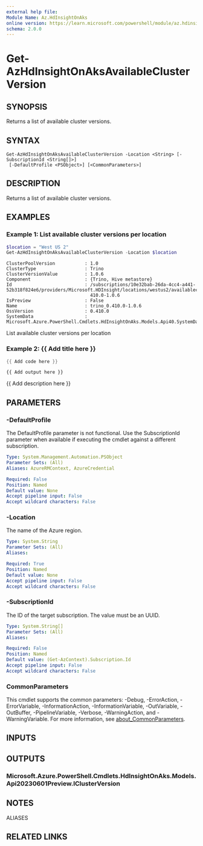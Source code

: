 ```yaml
---
external help file:
Module Name: Az.HdInsightOnAks
online version: https://learn.microsoft.com/powershell/module/az.hdinsightonaks/get-azhdinsightonaksavailableclusterversion
schema: 2.0.0
---
```


# Get-AzHdInsightOnAksAvailableClusterVersion

## SYNOPSIS
Returns a list of available cluster versions.

## SYNTAX

```
Get-AzHdInsightOnAksAvailableClusterVersion -Location <String> [-SubscriptionId <String[]>]
 [-DefaultProfile <PSObject>] [<CommonParameters>]
```

## DESCRIPTION
Returns a list of available cluster versions.

## EXAMPLES

### Example 1: List available cluster versions per location
```powershell
$location = "West US 2"
Get-AzHdInsightOnAksAvailableClusterVersion -Location $location
```

```output
ClusterPoolVersion           : 1.0
ClusterType                  : Trino
ClusterVersionValue          : 1.0.6
Component                    : {Trino, Hive metastore}
Id                           : /subscriptions/10e32bab-26da-4cc4-a441-52b318f824e6/providers/Microsoft.HDInsight/locations/westus2/availableclusterversions/trino_0.
                               410.0-1.0.6
IsPreview                    : False
Name                         : trino_0.410.0-1.0.6
OssVersion                   : 0.410.0
SystemData                   : Microsoft.Azure.PowerShell.Cmdlets.HdInsightOnAks.Models.Api40.SystemData
```

List available cluster versions per location

### Example 2: {{ Add title here }}
```powershell
{{ Add code here }}
```

```output
{{ Add output here }}
```

{{ Add description here }}

## PARAMETERS

### -DefaultProfile
The DefaultProfile parameter is not functional.
Use the SubscriptionId parameter when available if executing the cmdlet against a different subscription.

```yaml
Type: System.Management.Automation.PSObject
Parameter Sets: (All)
Aliases: AzureRMContext, AzureCredential

Required: False
Position: Named
Default value: None
Accept pipeline input: False
Accept wildcard characters: False
```

### -Location
The name of the Azure region.

```yaml
Type: System.String
Parameter Sets: (All)
Aliases:

Required: True
Position: Named
Default value: None
Accept pipeline input: False
Accept wildcard characters: False
```

### -SubscriptionId
The ID of the target subscription.
The value must be an UUID.

```yaml
Type: System.String[]
Parameter Sets: (All)
Aliases:

Required: False
Position: Named
Default value: (Get-AzContext).Subscription.Id
Accept pipeline input: False
Accept wildcard characters: False
```

### CommonParameters
This cmdlet supports the common parameters: -Debug, -ErrorAction, -ErrorVariable, -InformationAction, -InformationVariable, -OutVariable, -OutBuffer, -PipelineVariable, -Verbose, -WarningAction, and -WarningVariable. For more information, see [about_CommonParameters](http://go.microsoft.com/fwlink/?LinkID=113216).

## INPUTS

## OUTPUTS

### Microsoft.Azure.PowerShell.Cmdlets.HdInsightOnAks.Models.Api20230601Preview.IClusterVersion

## NOTES

ALIASES

## RELATED LINKS


